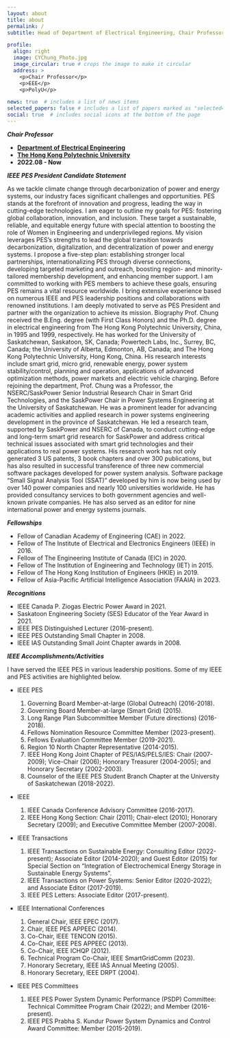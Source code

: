 ```yaml
---
layout: about
title: about
permalink: /
subtitle: Head of Department of Electrical Engineering, Chair Professor of Power Systems Engineering, Founding Director of Research Centre for Grid Modernisation # <a href='#'>Affiliations</a>. Address. Contacts. Moto. Etc.

profile:
  align: right
  image: CYChung_Photo.jpg
  image_circular: true # crops the image to make it circular
  address: >
    <p>Chair Professor</p>
    <p>EEE</p>
    <p>PolyU</p>

news: true  # includes a list of news items
selected_papers: false # includes a list of papers marked as "selected={true}"
social: true  # includes social icons at the bottom of the page
---
```

***Chair Professor***

- **[Department of Electrical Engineering]({{site.data.venues.EE-PolyU.url}})**
- **[The Hong Kong Polytechnic University]({{site.data.venues.PolyU.url}})**
- **2022.08 - Now**

***IEEE PES President Candidate Statement***

As we tackle climate change through decarbonization of power and energy systems, our industry faces significant challenges and opportunities. PES stands at the forefront of innovation and progress, leading the way in cutting-edge technologies.
I am eager to outline my goals for PES: fostering global collaboration, innovation, and inclusion. These target a sustainable, reliable, and equitable energy future with special attention to boosting the role of Women in Engineering and underprivileged regions.
My vision leverages PES’s strengths to lead the global transition towards decarbonization, digitalization, and decentralization of power and energy systems. I propose a five-step plan: establishing stronger local partnerships, internationalizing PES through diverse connections, developing targeted marketing and outreach, boosting region- and minority-tailored membership development, and enhancing member support. I am committed to working with PES members to achieve these goals, ensuring PES remains a vital resource worldwide.
I bring extensive experience based on numerous IEEE and PES leadership positions and collaborations with renowned institutions. I am deeply motivated to serve as PES President and partner with the organization to achieve its mission.
Biography
Prof. Chung received the B.Eng. degree (with First Class Honors) and the Ph.D. degree in electrical engineering from The Hong Kong Polytechnic University, China, in 1995 and 1999, respectively. He has worked for the University of Saskatchewan, Saskatoon, SK, Canada; Powertech Labs, Inc., Surrey, BC, Canada; the University of Alberta, Edmonton, AB, Canada; and The Hong Kong Polytechnic University, Hong Kong, China. His research interests include smart grid, micro grid, renewable energy, power system stability/control, planning and operation, applications of advanced optimization methods, power markets and electric vehicle charging.
Before rejoining the department, Prof. Chung was a Professor, the NSERC/SaskPower Senior Industrial Research Chair in Smart Grid Technologies, and the SaskPower Chair in Power Systems Engineering at the University of Saskatchewan. He was a prominent leader for advancing academic activities and applied research in power systems engineering development in the province of Saskatchewan. He led a research team, supported by SaskPower and NSERC of Canada, to conduct cutting-edge and long-term smart grid research for SaskPower and address critical technical issues associated with smart grid technologies and their applications to real power systems. His research work has not only generated 3 US patents, 3 book chapters and over 300 publications, but has also resulted in successful transference of three new commercial software packages developed for power system analysis. Software package “Small Signal Analysis Tool (SSAT)” developed by him is now being used by over 140 power companies and nearly 100 universities worldwide. He has provided consultancy services to both government agencies and well-known private companies. He has also served as an editor for nine international power and energy systems journals. 

***Fellowships***
- Fellow of Canadian Academy of Engineering (CAE) in 2022.
- Fellow of The Institute of Electrical and Electronics Engineers (IEEE) in 2016.
- Fellow of The Engineering Institute of Canada (EIC) in 2020.
- Fellow of The Institution of Engineering and Technology (IET) in 2015.
- Fellow of The Hong Kong Institution of Engineers (HKIE) in 2019.
- Fellow of Asia-Pacific Artificial Intelligence Association (FAAIA) in 2023.

***Recognitions***
- IEEE Canada P. Ziogas Electric Power Award in 2021.
- Saskatoon Engineering Society (SES) Educator of the Year Award in 2021.
- IEEE PES Distinguished Lecturer (2016-present).
- IEEE PES Outstanding Small Chapter in 2008.
- IEEE IAS Outstanding Small Joint Chapter awards in 2008.
  
***IEEE Accomplishments/Activities***

I have served the IEEE PES in various leadership positions. Some of my IEEE and PES activities are highlighted below.

- IEEE PES
  1. Governing Board Member-at-large (Global Outreach) (2016-2018).
  2. Governing Board Member-at-large (Smart Grid) (2015).
  3. Long Range Plan Subcommittee Member (Future directions) (2016-2018).
  4. Fellows Nomination Resource Committee Member (2023-present).
  5. Fellows Evaluation Committee Member (2019-2021).
  6. Region 10 North Chapter Representative (2014-2015).
  7. IEEE Hong Kong Joint Chapter of PES/IAS/PELS/IES: Chair (2007-2009); Vice-Chair (2006); Honorary Treasurer (2004-2005); and Honorary Secretary (2002-2003). 
  8. Counselor of the IEEE PES Student Branch Chapter at the University of Saskatchewan (2018-2022).

- IEEE 
    1. IEEE Canada Conference Advisory Committee (2016-2017).
    2. IEEE Hong Kong Section: Chair (2011); Chair-elect (2010); Honorary Secretary (2009); and Executive Committee Member (2007-2008).

- IEEE Transactions 
    1. IEEE Transactions on Sustainable Energy: Consulting Editor (2022-present); Associate Editor (2014-2020); and Guest Editor (2015) for Special Section on “Integration of Electrochemical Energy Storage in Sustainable Energy Systems”.
    2. IEEE Transactions on Power Systems: Senior Editor (2020-2022); and Associate Editor (2017-2019).
    3. IEEE PES Letters: Associate Editor (2017-present).

- IEEE International Conferences
    1. General Chair, IEEE EPEC (2017).
    2. Chair, IEEE PES APPEEC (2014).
    3. Co-Chair, IEEE TENCON (2015).
    4. Co-Chair, IEEE PES APPEEC (2013).
    5. Co-Chair, IEEE ICHQP (2012).
    6. Technical Program Co-Chair, IEEE SmartGridComm (2023).
    7. Honorary Secretary, IEEE IAS Annual Meeting (2005).
    8. Honorary Secretary, IEEE DRPT (2004).

- IEEE PES Committees
    1. IEEE PES Power System Dynamic Performance (PSDP) Committee: Technical Committee Program Chair (2022); and Member (2016-present).
    2. IEEE PES Prabha S. Kundur Power System Dynamics and Control Award Committee: Member (2015-2019).
